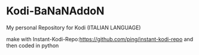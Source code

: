 # Kodi-BaNaNAddoN
My personal Repository for Kodi (ITALIAN LANGUAGE)

 make with Instant-Kodi-Repo:https://github.com/ping/instant-kodi-repo  and then coded in python

